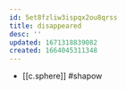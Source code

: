 ```yaml
---
id: 5et8fzliw3ispqx2ou8qrss
title: disappeared
desc: ''
updated: 1671318839082
created: 1664045311348
---
```

- [[c.sphere]] #shapow

